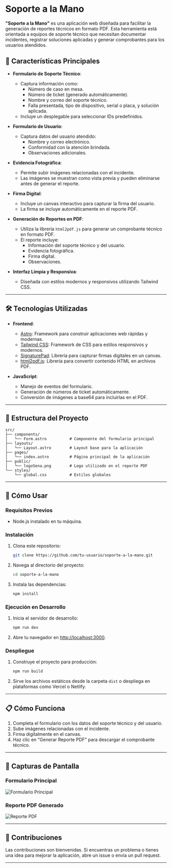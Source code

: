 # Soporte a la Mano

**"Soporte a la Mano"** es una aplicación web diseñada para facilitar la generación de reportes técnicos en formato PDF. Esta herramienta está orientada a equipos de soporte técnico que necesitan documentar incidentes, registrar soluciones aplicadas y generar comprobantes para los usuarios atendidos.

## 🚀 Características Principales

- **Formulario de Soporte Técnico**:
  - Captura información como:
    - Número de caso en mesa.
    - Número de ticket (generado automáticamente).
    - Nombre y correo del soporte técnico.
    - Falla presentada, tipo de dispositivo, serial o placa, y solución aplicada.
  - Incluye un desplegable para seleccionar IDs predefinidos.

- **Formulario de Usuario**:
  - Captura datos del usuario atendido:
    - Nombre y correo electrónico.
    - Conformidad con la atención brindada.
    - Observaciones adicionales.

- **Evidencia Fotográfica**:
  - Permite subir imágenes relacionadas con el incidente.
  - Las imágenes se muestran como vista previa y pueden eliminarse antes de generar el reporte.

- **Firma Digital**:
  - Incluye un canvas interactivo para capturar la firma del usuario.
  - La firma se incluye automáticamente en el reporte PDF.

- **Generación de Reportes en PDF**:
  - Utiliza la librería `html2pdf.js` para generar un comprobante técnico en formato PDF.
  - El reporte incluye:
    - Información del soporte técnico y del usuario.
    - Evidencia fotográfica.
    - Firma digital.
    - Observaciones.

- **Interfaz Limpia y Responsiva**:
  - Diseñada con estilos modernos y responsivos utilizando Tailwind CSS.

---

## 🛠️ Tecnologías Utilizadas

- **Frontend**:
  - [Astro](https://astro.build/): Framework para construir aplicaciones web rápidas y modernas.
  - [Tailwind CSS](https://tailwindcss.com/): Framework de CSS para estilos responsivos y modernos.
  - [SignaturePad](https://github.com/szimek/signature_pad): Librería para capturar firmas digitales en un canvas.
  - [html2pdf.js](https://github.com/eKoopmans/html2pdf.js): Librería para convertir contenido HTML en archivos PDF.

- **JavaScript**:
  - Manejo de eventos del formulario.
  - Generación de números de ticket automáticamente.
  - Conversión de imágenes a base64 para incluirlas en el PDF.

---

## 📂 Estructura del Proyecto

```text
src/
├── components/
│   └── Form.astro          # Componente del formulario principal
├── layouts/
│   └── Layout.astro        # Layout base para la aplicación
├── pages/
│   └── index.astro         # Página principal de la aplicación
├── public/
│   └── logoSena.png        # Logo utilizado en el reporte PDF
└── styles/
    └── global.css          # Estilos globales
```

---

## 🚀 Cómo Usar

### **Requisitos Previos**
- Node.js instalado en tu máquina.

### **Instalación**
1. Clona este repositorio:
   ```bash
   git clone https://github.com/tu-usuario/soporte-a-la-mano.git
   ```
2. Navega al directorio del proyecto:
   ```bash
   cd soporte-a-la-mano
   ```
3. Instala las dependencias:
   ```bash
   npm install
   ```

### **Ejecución en Desarrollo**
1. Inicia el servidor de desarrollo:
   ```bash
   npm run dev
   ```
2. Abre tu navegador en [http://localhost:3000](http://localhost:3000).

### **Despliegue**
1. Construye el proyecto para producción:
   ```bash
   npm run build
   ```
2. Sirve los archivos estáticos desde la carpeta `dist` o despliega en plataformas como Vercel o Netlify.

---

## 📋 Cómo Funciona

1. Completa el formulario con los datos del soporte técnico y del usuario.
2. Sube imágenes relacionadas con el incidente.
3. Firma digitalmente en el canvas.
4. Haz clic en "Generar Reporte PDF" para descargar el comprobante técnico.

---

## 📸 Capturas de Pantalla

### **Formulario Principal**
![Formulario Principal](ruta-a-la-imagen)

### **Reporte PDF Generado**
![Reporte PDF](ruta-a-la-imagen)

---

## 🤝 Contribuciones

Las contribuciones son bienvenidas. Si encuentras un problema o tienes una idea para mejorar la aplicación, abre un issue o envía un pull request.

---
